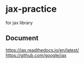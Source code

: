 # jax-practice
for jax library

## Document
https://jax.readthedocs.io/en/latest/  
https://github.com/google/jax
